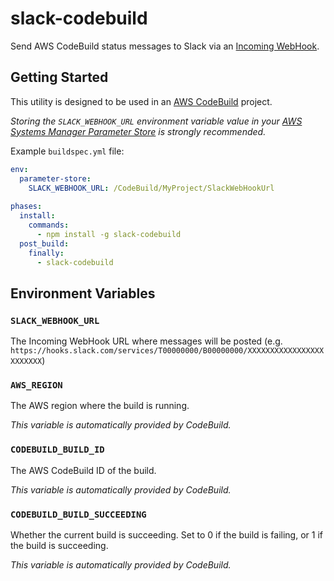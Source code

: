 # slack-codebuild

Send AWS CodeBuild status messages to Slack via an
[Incoming WebHook](https://slack.com/apps/A0F7XDUAZ-incoming-webhooks).

## Getting Started

This utility is designed to be used in an [AWS CodeBuild](https://console.aws.amazon.com/codebuild/home) project.

_Storing the `SLACK_WEBHOOK_URL` environment variable value in your
[AWS Systems Manager Parameter Store](https://console.aws.amazon.com/systems-manager/parameters) is strongly
recommended._

Example `buildspec.yml` file:
```yaml
env:
  parameter-store:
    SLACK_WEBHOOK_URL: /CodeBuild/MyProject/SlackWebHookUrl
    
phases:
  install:
    commands:
      - npm install -g slack-codebuild
  post_build:
    finally:
      - slack-codebuild
```

## Environment Variables

### `SLACK_WEBHOOK_URL`

The Incoming WebHook URL where messages will be posted
(e.g. `https://hooks.slack.com/services/T00000000/B00000000/XXXXXXXXXXXXXXXXXXXXXXXX`)

### `AWS_REGION`

The AWS region where the build is running.

_This variable is automatically provided by CodeBuild._

### `CODEBUILD_BUILD_ID`

The AWS CodeBuild ID of the build.

_This variable is automatically provided by CodeBuild._

### `CODEBUILD_BUILD_SUCCEEDING`

Whether the current build is succeeding. Set to 0 if the build is failing, or 1 if the build is succeeding.

_This variable is automatically provided by CodeBuild._
